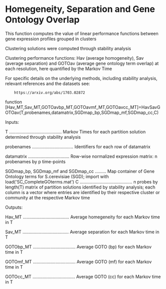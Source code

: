 
Homegeneity, Separation and Gene Ontology Overlap
=================================================

This function computes the value of linear performance functions between gene expression profiles grouped in clusters

Clustering solutions were computed through stability analysis

Clustering performance functions: Hav (average homogeneity), Sav (average separation) and 
GOTOav (average gene ontology term overlap) at each resolution, here quantified by the Markov Time

For specific details on the underlying methods, including stability analysis, relevant references and the datasets see:
 
        https://arxiv.org/abs/1703.02872 

function [Hav_MT,Sav_MT,GOTOavbp_MT,GOTOavmf_MT,GOTOavcc_MT]=HavSavGOTOav(T,probenames,datamatrix,SGDmap_bp,SGDmap_mf,SGDmap_cc,C)

Inputs:

T .......................................... Markov Times for each partition solution determined through stability analysis

probenames ................................. Identifiers for each row of datamatrix

datamatrix ................................. Row-wise normalized expression matrix: n probenames by p time-points

SGDmap_bp, SGDmap_mf and SGDmap_cc ......... Map container of Gene Ontology terms for S.cerevisiae (SGD); import with load('SC_CompleteGOterms.mat')
C .......................................... n probes by length(T) matrix of partition solutions identified by stability analysis; each column is a vector where entries are identified by their respective cluster or community at the respective Markov time

Outputs:

Hav_MT ..................................... Average homegeneity for each Markov time in T

Sav_MT ..................................... Average separation for each Markov time in T

GOTObp_MT .................................. Average GOTO (bp) for each Markov time in T

GOTOmf_MT .................................. Average GOTO (mf) for each Markov time in T

GOTOcc_MT .................................. Average GOTO (cc) for each Markov time in T
